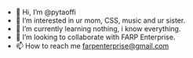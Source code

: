 - 👋 Hi, I’m @pytaoffi
- 👀 I’m interested in ur mom, CSS, music and ur sister.
- 🌱 I’m currently learning nothing, i know everything.
- 💞️ I’m looking to collaborate with FARP Enterprise.
- 📫 How to reach me farpenterprise@gmail.com

